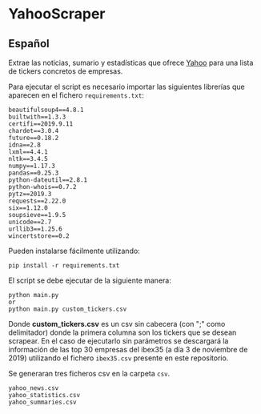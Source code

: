 # YahooScraper
## Español

Extrae las noticias, sumario y estadísticas que ofrece [Yahoo](https://finance.yahoo.com/) para una lista de tickers concretos de empresas.

Para ejecutar el script es necesario importar las siguientes librerías que aparecen en el fichero `requirements.txt`:
```
beautifulsoup4==4.8.1
builtwith==1.3.3
certifi==2019.9.11
chardet==3.0.4
future==0.18.2
idna==2.8
lxml==4.4.1
nltk==3.4.5
numpy==1.17.3
pandas==0.25.3
python-dateutil==2.8.1
python-whois==0.7.2
pytz==2019.3
requests==2.22.0
six==1.12.0
soupsieve==1.9.5
unicode==2.7
urllib3==1.25.6
wincertstore==0.2
```
Pueden instalarse fácilmente utilizando:
```shell script
pip install -r requirements.txt
```

El script se debe ejecutar de la siguiente manera:
```
python main.py
or
python main.py custom_tickers.csv
```

Donde **custom_tickers.csv** es un csv sin cabecera (con ";" como delimitador) donde la primera columna son los tickers 
que se desean scrapear. En el caso de ejecutarlo sin parámetros se descargará la información de las top 30 empresas del 
ibex35 (a día 3 de noviembre de 2019) utilizando el fichero `ibex35.csv` presente en este repositorio.

Se generaran tres ficheros csv en la carpeta `csv`. 
```
yahoo_news.csv
yahoo_statistics.csv
yahoo_summaries.csv
```

